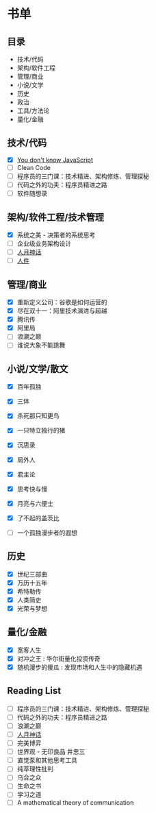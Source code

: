 # 书单

## 目录

- 技术/代码
- 架构/软件工程
- 管理/商业
- 小说/文学
- 历史
- 政治
- 工具/方法论
- 量化/金融

## 技术/代码

- [x] [You don't know JavaScript](https://github.com/getify/You-Dont-Know-JS)
- [ ] Clean Code
- [ ] 程序员的三门课：技术精进、架构修炼、管理探秘
- [ ] 代码之外的功夫：程序员精进之路
- [ ] 软件随想录

## 架构/软件工程/技术管理
	
- [x] 系统之美 - 决策者的系统思考
- [ ] 企业级业务架构设计
- [ ] [人月神话](https://book.douban.com/subject/2230248/)
- [ ] [人件](https://book.douban.com/subject/25956450/)

## 管理/商业

- [x] 重新定义公司：谷歌是如何运营的
- [x] 尽在双十一：阿里技术演进与超越
- [x] 腾讯传
- [x] 阿里局
- [ ] 浪潮之巅
- [ ] 谁说大象不能跳舞

## 小说/文学/散文

- [x] 百年孤独
- [x] 三体
- [x] 杀死那只知更鸟
- [x] 一只特立独行的猪
- [x] 沉思录
- [x] 局外人
- [x] 君主论
- [x] 思考快与慢
- [x] 月亮与六便士
- [x] 了不起的盖茨比
- [ ] 一个孤独漫步者的遐想
 
 
## 历史

- [x] 世纪三部曲
- [x] 万历十五年
- [x] 希特勒传
- [x] 人类简史
- [x] 光荣与梦想

## 量化/金融

- [x] 宽客人生
- [x] 对冲之王 : 华尔街量化投资传奇
- [x] 随机漫步的傻瓜 : 发现市场和人生中的隐藏机遇

## Reading List　

- [ ] 程序员的三门课：技术精进、架构修炼、管理探秘
- [ ] 代码之外的功夫：程序员精进之路
- [ ] 浪潮之巅
- [ ] [人月神话](https://book.douban.com/subject/2230248/)
- [ ] 完美博弈
- [ ] 世界观 - 无印良品 井忠三
- [ ] 直觉泵和其他思考工具
- [ ] 纯萃理性批判
- [ ] 乌合之众
- [ ] 生命之书
- [ ] 学习之道
- [ ] A mathematical theory of communication
